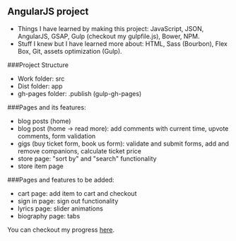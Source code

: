 ## AngularJS project

+ Things I have learned by making this project: JavaScript, JSON, AngularJS, GSAP, Gulp (checkout my gulpfile.js), Bower, NPM. 
+ Stuff I knew but I have learned more about: HTML, Sass (Bourbon), Flex Box, Git, assets optimization (Gulp).

###Project Structure
+ Work folder: src
+ Dist folder: app
+ gh-pages folder: .publish (gulp-gh-pages)

###Pages and its features:
+ blog posts (home)
+ blog post (home -> read more): add comments with current time, upvote comments, form validation
+ gigs (buy ticket form, book us form): validate and submit forms, add and remove companions, calculate ticket price
+ store page: "sort by" and "search" functionality
+ store item page


###Pages and features to be added:
+ cart page: add item to cart and checkout
+ sign in page: sign out functionality
+ lyrics page: slider animations
+ biography page: tabs

You can checkout my progress [here](http://ledanielh.github.io/code-institute-stream-1-project/).